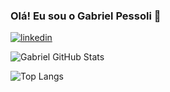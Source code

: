 ### Olá! Eu sou o Gabriel Pessoli 🤙

[![linkedin](https://img.shields.io/badge/LinkedIn-0077B5?style=for-the-badge&logo=linkedin&logoColor=white)]([linkedin.com/in/gabrielpessoli/](https://www.linkedin.com/in/gabrielpessoli/))

![Gabriel GitHub Stats](https://github-readme-stats.vercel.app/api?username=Gbiel247&show_icons=true&theme=dracula)

![Top Langs](https://github-readme-stats.vercel.app/api/top-langs/?username=Gbiel247&layout=compact)
